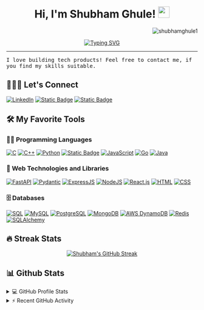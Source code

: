<h1 align="center">
Hi, I'm Shubham Ghule!
 <img src="https://media.giphy.com/media/hvRJCLFzcasrR4ia7z/giphy.gif" width="30"></h1>
 <img src="https://komarev.com/ghpvc/?username=shubhamghule1&label=Profile%20Views&color=0e75b6&style=flat" align='right' alt="shubhamghule1" />
<br/>

<!-- Typing SVG by DenverCoder1 - https://github.com/DenverCoder1/readme-typing-svg -->
<p align="center">
	<a href="https://git.io/typing-svg"><img src="https://readme-typing-svg.demolab.com?font=JetBrains+Mono&pause=1000&color=2CF7DD&center=true&vCenter=true&random=false&width=600&lines=Software+Engineer%2C+Loves+building+tech+products;Python+%7C+Go+%7C+Kubernetes+%7C+Docker+%7C+SQL+%7C+NoSQL;AI+%7C+ML+%7C+LLM+fine+tuning+%7C+RAG+%7C+Vector+DB's" alt="Typing SVG" /></a>
</p>
<hr/>
<samp>
I love building tech products! Feel free to contact me, if you find my skills suitable.
</samp>

## 🙋🏻‍♂️ Let's Connect

<p >
	<a href="https://www.linkedin.com/in/dev-shubham1" target="_blank"><img alt="LinkedIn" src="https://img.shields.io/badge/LinkedIn-blue?logo=linkedin"></a>
	<a href="mailto:ghuleshubham2013@gmail.com" target="_blank"><img alt="Static Badge" src="https://img.shields.io/badge/Gmail-white?logo=gmail"></a>
	<a href="https://github.com/shubhamghule1" target="_blank"><img alt="Static Badge" src="https://img.shields.io/badge/Github-grey?logo=github"></a>
</p>



## 🛠️ My Favorite Tools

### 👨‍💻 Programming Languages

<p>
 	<a href=""><img alt="C" src="https://img.shields.io/badge/C%20-%232370ED.svg?logo=c&logoColor=white"></a>
	<a href=""><img alt="C++" src="https://img.shields.io/badge/C++%20-%2300599C.svg?logo=c%2B%2B&logoColor=white"></a>
	<a href=""><img alt="Python" src="https://img.shields.io/badge/Python%20-%2314354C.svg?logo=python&logoColor=white"></a>
	<a href=""><img alt="Static Badge" src="https://img.shields.io/badge/Shell_Script-grey?logo=gnubash&logoColor=green"></a>
	<a href=""><img alt="JavaScript" src="https://img.shields.io/badge/JavaScript%20-%23F7DF1E.svg?logo=javascript&logoColor=black"></a>
	<a href=""> <img alt="Go" src="https://img.shields.io/badge/Go-cyan?logo=Go"></a>
	<a href=""><img alt="Java" src="https://img.shields.io/badge/Java-%23007396.svg?logo=openjdk&logoColor=white"></a>
</p>  

### 🧰 Web Technologies and Libraries

<p>
	<a href=""><img alt="FastAPI" src="https://img.shields.io/badge/FastAPI-grey?logo=fastapi&logoColor=green"></a>
	<a href=""><img alt="Pydantic" src="https://img.shields.io/badge/Pydantic-F33A6A?logo=pydantic"></a>
	<a href=""><img alt="ExpressJS" src="https://img.shields.io/badge/Express.js-white?logo=express&logoColor=violet"></a>
	<a href=""><img alt="NodeJS" src="https://img.shields.io/badge/Node.js%20-%2343853D.svg?logo=node.js&logoColor=white"></a>
	<a href=""><img alt="React.js" src="https://img.shields.io/badge/React.js-blue?logo=react"></a>
	<a href=""><img alt="HTML" src="https://img.shields.io/badge/HTML%20-%23E34F26.svg?logo=html5&logoColor=white"></a>
	<a href=""><img alt="CSS" src="https://img.shields.io/badge/CSS%20-%231572B6.svg?logo=css3&logoColor=white"></a>
</p>

### 🗄️ Databases

<p>
    	<a href=""><img alt="SQL" src="https://img.shields.io/badge/SQL%20-%23025E8C.svg?logo=amazon-dynamodb&logoColor=white"></a>
    	<a href="#"><img alt="MySQL" src="https://img.shields.io/badge/MySQL-%2300f.svg?logo=mysql&logoColor=white"></a>
     	<a href="#"><img alt="PostgreSQL" src="https://img.shields.io/badge/PostgreSQL-white?logo=postgresql"></a>
        <a href="#"><img alt="MongoDB" src ="https://img.shields.io/badge/MongoDB-%234ea94b.svg?logo=mongodb&logoColor=white"></a>
	<a href="#"><img alt="AWS DynamoDB" src="https://img.shields.io/badge/DynamoDB-blue?logo=amazondynamodb"></a>
	<a href="#"><img alt="Redis" src="https://img.shields.io/badge/Redis-white?logo=redis"></a>
	<a href="#"><img alt="SQLAlchemy" src="https://img.shields.io/badge/SQLAlchemy-white?logo=sqlalchemy&logoColor=red"></a>
</p>



<!--     <a href="#"><img alt="Adobe" src="https://img.shields.io/badge/Adobe%20-%23FF0000.svg?logo=adobe&logoColor=white"></a>
    <a href="#"><img alt="Android Studio" src="https://img.shields.io/badge/Android%20Studio-008678.svg?logo=android-studio&logoColor=white"></a>
    <a href="#"><img alt="Atom" src="https://img.shields.io/badge/Atom-3DDC84?logo=atom&logoColor=white"></a>
    <a href="#"><img alt="Chrome" src="https://img.shields.io/badge/Chrome-3DDC84?logo=google-chrome&logoColor=white"></a>
    <a href="#"><img alt="Colab" src="https://img.shields.io/badge/Colab-00b56a.svg?logo=google-colab&logoColor=white"></a>
    <a href="#"><img alt="Brave" src="https://img.shields.io/badge/-Brave-FB542B?logo=brave&logoColor=white"></a>
    <a href="#"><img alt="Codepen" src="https://img.shields.io/badge/Codepen-000000.svg?logo=codepen&logoColor=white"></a>
    <a href="#"><img alt="Dark Reader" src="https://img.shields.io/badge/-Dark%20Reader-141E24?logo=dark-reader&logoColor=white"></a>
    <a href="#"><img alt="Git" src="https://img.shields.io/badge/Git%20-%23F05033.svg?logo=git&logoColor=white"></a>
    <a href="#"><img alt="Google Sheets" src="https://img.shields.io/badge/Google%20Sheets%20-%2334A853.svg?logo=google%20sheets&logoColor=white"></a>
    <a href="#"><img alt="Jupyter" src="https://img.shields.io/badge/Jupyter%20-%23F37626.svg?logo=Jupyter&logoColor=white"></a>
    <a href="#"><img alt="Postman" src="https://img.shields.io/badge/Postman-FF6C37?logo=postman&logoColor=white"></a>
    <a href="#"><img alt="Stack Overflow" src="https://img.shields.io/badge/-Stack%20Overflow-FE7A16?logo=stack-overflow&logoColor=white"></a>
    <a href="#"><img alt="Sublime Text" src="https://img.shields.io/badge/-Sublime%20Text-302E31?logo=sublime-text&logoColor=white"></a>
    <a href="#"><img alt="Visual Studio Code" src="https://img.shields.io/badge/Visual%20Studio%20Code-0078d7.svg?logo=visual-studio-code&logoColor=white"></a> -->

## 🔥 Streak Stats

<!-- GitHub Readme Streak Stats - https://github.com/DenverCoder1/github-readme-streak-stats -->
<p align="center">
  <a href="#"><img src="https://streak-stats.demolab.com?user=shubhamghule1&theme=catppuccin-mocha&date_format=j%20M%5B%20Y%5D&mode=weekly&card_width=650&card_height=200" alt="Shubham's GitHub Streak" /></a>
  </a>
<!--   <p align="center"> If you can dream it, you can do it🔥 </p> -->
</p>

## 📊 Github Stats

<!-- https://github.com/anuraghazra/github-readme-stats -->
<details> 
  <summary>💻 GitHub Profile Stats</summary>
  <br/>
    <a href="https://github.com/anuraghazra/github-readme-stats"><img alt="Shubham's Github Stats" src="https://github-readme-stats.vercel.app/api?username=shubhamghule1&show_icons=true&count_private=true&theme=react&hide_border=true&bg_color=1F222E&title_color=F85D7F&icon_color=F8D866" height="192px"/></a>
  <a href="https://github.com/anuraghazra/github-readme-stats"><img alt="Shubham's Top Languages" src="https://github-readme-stats.vercel.app/api/top-langs/?username=shubhamghule1&langs_count=8&layout=compact&theme=react&hide_border=true&bg_color=1F222E&title_color=F85D7F&icon_color=F8D866" height="192px"/></a>
  <br/>
  <b>Note:</b> Top languages is only a metric of the languages my public code consists of and doesn't reflect experience or skill level.
</details>

<!-- https://github.com/ashutosh00710/github-readme-activity-graph -->
<details>
  <summary>⚡ Recent GitHub Activity</summary>
  <br/>
<!-- 	[![Yashita's Activity Graph](https://github-readme-activity-graph.vercel.app/graph?username=yashitanamdeo)](https://github.com/ashutosh00710/github-readme-activity-graph) -->
   <a href="https://github.com/ashutosh00710/github-readme-activity-graph"><img alt="Shubham's Activity Graph" src="https://github-readme-activity-graph.vercel.app/graph?username=shubhamghule1&bg_color=1F222E&color=F8D866&line=F85D7F&point=FFFFFF&hide_border=true" /></a>
  <br/>
</details>

<!-- https://github.com/sisodiya2421 -->


